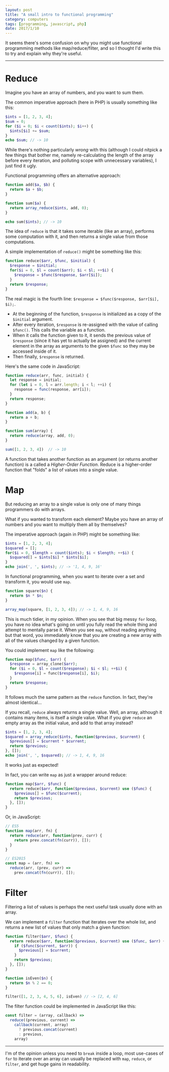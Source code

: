 ```yaml
---
layout: post
title: "A small intro to functional programming"
category: computers
tags: [programming, javascript, php]
date: 2017/1/10
---
```


It seems there's some confusion on why you might use functional programming methods like map/reduce/filter, and so I thought I'd write this to try and explain why they're useful.

---

# Reduce

Imagine you have an array of numbers, and you want to sum them.

The common imperative approach (here in PHP) is usually something like this:

``` php
$ints = [1, 2, 3, 4];
$sum = 0;
for ($i = 0; $i < count($ints); $i++) {
  $ints[$i] += $sum;
}
echo $sum; // -> 10
```

While there's nothing particularly *wrong* with this (although I could nitpick a few things that bother me, namely re-calculating the length of the array before every iteration, and polluting scope with unnecessary variables), I just find it ugly.

Functional programming offers an alternative approach:

``` php
function add($a, $b) {
  return $a + $b;
}

function sum($a) {
  return array_reduce($ints, add, 0); 
} 

echo sum($ints); // -> 10
```

The idea of `reduce` is that it takes some iterable (like an array), performs some computation with it, and then returns a single value from those computations.

A simple implementation of `reduce()` might be something like this:

``` php
function reduce($arr, $func, $initial) {
  $response = $initial;
  for($i = 0, $l = count($arr); $i < $l; ++$i) {
    $response = $func($response, $arr[$i]);
  }
  return $response;
}
```

The real magic is the fourth line: `$response = $func($response, $arr[$i], $i);`.
* At the beginning of the function, `$response` is initialized as a copy of the `$initial` argument.
* After every iteration, `$response` is re-assigned with the value of calling `$func()`. This calls the variable as a function.
* When it calls the function given to it, it sends the previous value of `$response` (since it has yet to actually be assigned) and the current element in the array as arguments to the given `$func` so they may be accessed inside of it.
* Then finally, `$response` is returned.

Here's the same code in JavaScript:

``` javascript
function reduce(arr, func, initial) {
  let response = initial;
  for (let i = 0, l = arr.length; i < l; ++i) {
    response = func(response, arr[i]);
  }
  return response;
}

function add(a, b) {
  return a + b;
}

function sum(array) {
  return reduce(array, add, 0);
}

sum([1, 2, 3, 4])  // -> 10
```

A function that takes another function as an argument (or returns another function) is a called a *Higher-Order Function*. Reduce is a higher-order function that "folds" a list of values into a single value.

# Map

But reducing an array to a single value is only one of many things programmers do with arrays.

What if you wanted to transform each element? Maybe you have an array of numbers and you want to multiply them all by themselves?

The imperative approach (again in PHP) might be something like:

``` php
$ints = [1, 2, 3, 4];
$squared = [];
for($i = 0, $length = count($ints); $i < $length; ++$i) {
  $squared[] = $ints[$i] * $ints[$i];
}
echo join(', ', $ints); // -> '1, 4, 9, 16'
```

In functional programming, when you want to iterate over a set and transform it, you would use `map`.

``` php
function square($n) {
  return $n * $n;
}

array_map(square, [1, 2, 3, 4]); // -> 1, 4, 9, 16
```

This is much tidier, in my opinion. When you see that big messy `for` loop, you have no idea what's going on until you fully read the whole thing and attempt to mentally parse it. When you see `map`, without reading anything but that word, you immediately know that you are creating a new array with all of the values changed by a given function.

You could implement `map` like the following:

``` php
function map($func, $arr) {
  $response = array_clone($arr);
  for ($i = 0, $l = count($response); $i < $l; ++$i) {
    $response[i] = func($response[i], $i);
  }
  return $response;
}
```

It follows much the same pattern as the `reduce` function. In fact, they're almost identical...

If you recall, `reduce` always returns a single value. Well, an array, although it contains many items, is itself a single value. What if you give `reduce` an empty array as the initial value, and add to that array instead?

``` php
$ints = [1, 2, 3, 4];
$squared = array_reduce($ints, function($previous, $current) {
  $previous[] = $current * $current;
  return $previous;
}, []);
echo join(', ', $squared); // -> 1, 4, 9, 16
```

It works just as expected!

In fact, you can write `map` as just a wrapper around reduce:

``` php
function map($arr, $func) {
  return reduce($arr, function($previous, $current) use ($func) {
    $previous[] = $func($current);
    return $previous;
  }, []);
}
```

Or, in JavaScript:

``` javascript
// ES5
function map(arr, fn) {
  return reduce(arr, function(prev, curr) {
    return prev.concat(fn(curr)), []);
  }
}

// ES2015
const map = (arr, fn) =>
  reduce(arr, (prev, curr) =>
    prev.concat(fn(curr)), []);
```

# Filter

Filtering a list of values is perhaps the next useful task usually done with an array.

We can implement a `filter` function that iterates over the whole list, and returns a new list of values that only match a given function:

``` php
function filter($arr, $func) {
  return reduce($arr, function($previous, $current) use ($func, $arr) {
    if ($func($current, $arr)) {
      $previous[] = $current;
    }
    return $previous;
  }, []);
}

function isEven($n) {
  return $n % 2 == 0;
}

filter([1, 2, 3, 4, 5, 6], isEven) // -> [2, 4, 6]
```

The filter function could be implemented in JavaScript like this:

``` javascript
const filter = (array, callback) =>
  reduce((previous, current) =>
    callback(current, array)
      ? previous.concat(current)
      : previous,
    array)
```

---

I'm of the opinion unless you need to `break` inside a loop, most use-cases of `for` to iterate over an array can usually be replaced with `map`, `reduce`, or `filter`, and get huge gains in readability.
